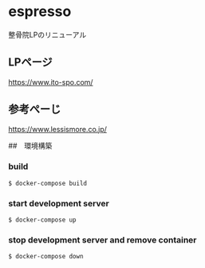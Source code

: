 # espresso

整骨院LPのリニューアル

## LPページ
https://www.ito-spo.com/

## 参考ぺーじ
https://www.lessismore.co.jp/

##　環境構築

### build

```
$ docker-compose build
```

### start development server

```
$ docker-compose up
```

### stop development server and remove container

```
$ docker-compose down
```
